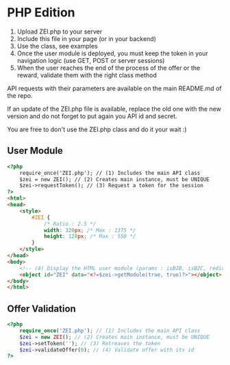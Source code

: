 PHP Edition
===========

1. Upload ZEI.php to your server
2. Include this file in your page (or in your backend)
3. Use the class, see examples
4. Once the user module is deployed, you must keep the token in your navigation logic (use GET, POST or server sessions)
5. When the user reaches the end of the process of the offer or the reward, validate them with the right class method

API requests with their parameters are available on the main README.md of the repo.

If an update of the ZEI.php file is available, replace the old one with the new version and do not forget to put again
you API id and secret.

You are free to don't use the ZEI.php class and do it your wait :)

User Module
-----------
```html
<?php
    require_once('ZEI.php'); // (1) Includes the main API class
    $zei = new ZEI(); // (2) Creates main instance, must be UNIQUE
    $zei->requestToken(); // (3) Request a token for the session
?>
<html>
<head>
    <style>
        #ZEI {
            /* Ratio : 2.5 */
            width: 320px; /* Max : 1375 */
            height: 128px; /* Max : 550 */
        }
    </style>
</head>
<body>
    <!-- (4) Display the HTML user module (params : isB2B, isB2C, redirect_uri/callback) -->
    <object id="ZEI" data="<?=$zei->getModule(true, true)?>"></object>
</body>
</html>
```

Offer Validation
----------------
```php
<?php
    require_once('ZEI.php'); // (1) Includes the main API class
    $zei = new ZEI(); // (2) Creates main instance, must be UNIQUE
    $zei->setToken(''); // (3) Retreaves the token
    $zei->validateOffer(0); // (4) Validate offer with its id
?>
```
